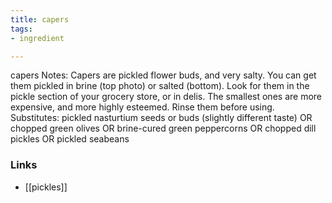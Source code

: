 ```yaml
---
title: capers
tags:
- ingredient

---
```

capers Notes: Capers are pickled flower buds, and very salty. You can get them pickled in brine (top photo) or salted (bottom). Look for them in the pickle section of your grocery store, or in delis. The smallest ones are more expensive, and more highly esteemed. Rinse them before using. Substitutes: pickled nasturtium seeds or buds (slightly different taste) OR chopped green olives OR brine-cured green peppercorns OR chopped dill pickles OR pickled seabeans

### Links

* [[pickles]]
